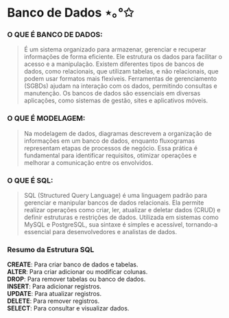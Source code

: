 # Banco de Dados ⋆｡°✩
### O QUE É BANCO DE DADOS:
>É um sistema organizado para armazenar, gerenciar e recuperar informações de forma eficiente. Ele estrutura os dados para facilitar o acesso e a manipulação. Existem diferentes tipos de bancos de dados, como relacionais, que utilizam tabelas, e não relacionais, que podem usar formatos mais flexíveis. Ferramentas de gerenciamento (SGBDs) ajudam na interação com os dados, permitindo consultas e manutenção. Os bancos de dados são essenciais em diversas aplicações, como sistemas de gestão, sites e aplicativos móveis.
### O QUE É MODELAGEM:
> Na modelagem de dados, diagramas descrevem a organização de informações em um banco de dados, enquanto fluxogramas representam etapas de processos de negócio. Essa prática é fundamental para identificar requisitos, otimizar operações e melhorar a comunicação entre os envolvidos.
### O QUE É SQL:
> SQL (Structured Query Language) é uma linguagem padrão para gerenciar e manipular bancos de dados relacionais. Ela permite realizar operações como criar, ler, atualizar e deletar dados (CRUD) e definir estruturas e restrições de dados. Utilizada em sistemas como MySQL e PostgreSQL, sua sintaxe é simples e acessível, tornando-a essencial para desenvolvedores e analistas de dados.

### Resumo da Estrutura SQL
**CREATE**: Para criar banco de dados e tabelas.<br>
**ALTER**: Para criar adicionar ou modificar colunas.<br>
**DROP**: Para remover tabelas ou banco de dados.<br>
**INSERT**: Para adicionar registros.<br>
**UPDATE**: Para atualizar registros.<br>
**DELETE**: Para remover registros.<br>
**SELECT**: Para consultar e visualizar dados.<br>

 
